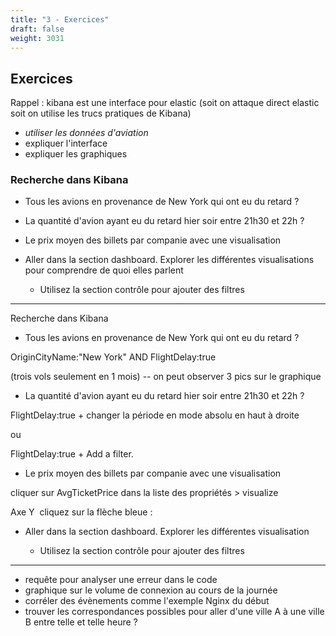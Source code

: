 ```yaml
---
title: "3 - Exercices"
draft: false
weight: 3031
---
```


## Exercices

Rappel : kibana est une interface pour elastic (soit on attaque direct elastic soit on utilise les trucs pratiques de Kibana)

- _utiliser les données d'aviation_
- expliquer l'interface
- expliquer les graphiques

<!--
geoip
https://logz.io/blog/kibana-tutorial/

https://logz.io/blog/docker-stats-monitoring-dockbeat/

https://logz.io/blog/docker-logging-elk-stack-part-two/

super dashboards

YT KIBANA :
https://www.youtube.com/watch?v=6bM5SPVIuDs

Lancer un scanner web pour faire clignoter le dashboard ? Gerne nikto -->

### Recherche dans Kibana

- Tous les avions en provenance de New York qui ont eu du retard ?

<!-- -->

- La quantité d\'avion ayant eu du retard hier soir entre 21h30 et 22h
  ?

<!-- -->

- Le prix moyen des billets par companie avec une visualisation

<!-- -->

- Aller dans la section dashboard. Explorer les différentes
  visualisations pour comprendre de quoi elles parlent

  - Utilisez la section contrôle pour ajouter des filtres

---

Recherche dans Kibana

- Tous les avions en provenance de New York qui ont eu du retard ?

OriginCityName:\"New York\" AND FlightDelay:true

(trois vols seulement en 1 mois) -- on peut observer 3 pics sur le
graphique

- La quantité d\'avion ayant eu du retard hier soir entre 21h30 et 22h
  ?

FlightDelay:true + changer la période en mode absolu en haut à droite

ou

FlightDelay:true + Add a filter.

- Le prix moyen des billets par companie avec une visualisation

cliquer sur AvgTicketPrice dans la liste des propriétés \> visualize

Axe Y  cliquez sur la flèche bleue :

- Aller dans la section dashboard. Explorer les différentes
  visualisation

  - Utilisez la section contrôle pour ajouter des filtres

---

<!-- idées d'exercices: FIXME: Are they realistic? -->

- requête pour analyser une erreur dans le code
- graphique sur le volume de connexion au cours de la journée
- corréler des évènements comme l'exemple Nginx du début
- trouver les correspondances possibles pour aller d'une ville A à une ville B entre telle et telle heure ?
<!-- - ajouter des exemples de plus en plus compliqués -->

> > >
